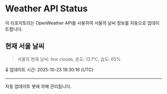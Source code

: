 
# Weather API Status

이 리포지토리는 OpenWeather API를 사용하여 서울의 날씨 정보를 자동으로 업데이트합니다.

## 현재 서울 날씨
> 서울의 현재 날씨: few clouds, 온도: 13.1°C, 습도: 65%

⏳ 업데이트 시간: 2025-10-23 19:30:16 (UTC)

---
자동 업데이트 봇에 의해 관리됩니다.
